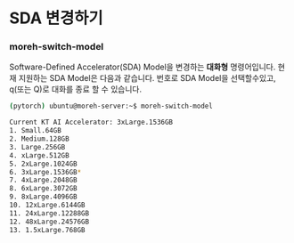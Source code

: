 # SDA 변경하기

### **moreh-switch-model**

Software-Defined Accelerator(SDA) Model을 변경하는 ****대화형**** 명령어입니다. 현재 지원하는 SDA Model은 다음과 같습니다. 번호로 SDA Model을 선택할수있고, q(또는 Q)로 대화를 종료 할 수 있습니다.

```bash
(pytorch) ubuntu@moreh-server:~$ moreh-switch-model

Current KT AI Accelerator: 3xLarge.1536GB
1. Small.64GB
2. Medium.128GB
3. Large.256GB
4. xLarge.512GB
5. 2xLarge.1024GB
6. 3xLarge.1536GB*
7. 4xLarge.2048GB
8. 6xLarge.3072GB
9. 8xLarge.4096GB
10. 12xLarge.6144GB
11. 24xLarge.12288GB
12. 48xLarge.24576GB
13. 1.5xLarge.768GB
```
